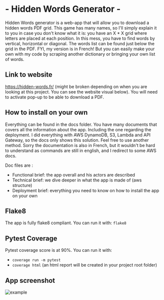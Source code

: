 # - Hidden Words Generator -
Hidden Words generator is a web-app that will allow you to download a 
hidden words PDF grid. This game has many names, so I'll 
simply explain it to you in case you don't know what it is: 
you have an X * X grid where letters are placed at each position. 
In this mess, you have to find words by vertical, horizontal or diagonal. 
The words list can be found just below the grid in the PDF.
FYI, my version is in French! But you can easily make your own
with my code by scraping another dictionary or bringing your own
list of words.

## Link to website
https://hidden-words.fr/ (might be broken depending on when you are
looking at this project. You can see the website visual below).
You will need to activate pop-up to be able to download a PDF.

## How to install on your own
Everything can be found in the docs folder. You have many documents
that covers all the information about the app. Including the one regarding
the deployment. I did everything with AWS DynamoDB, S3, Lambda and API Gateway,
so the docs only shows this solution. Feel free to use another method.
Sorry the documentation is also in French, but it wouldn't be hard to
understand as commands are still in english, and I redirect to some AWS docs.

Doc files are :

- Functional brief: the app overall and his actors are described
- Technical brief: we dive deeper in what the app is made of (aws structure)
- Deployment brief: everything you need to know on how to install the app on your own

## Flake8
The app is fully flake8 compliant. You can run it with:
`flake8`

## Pytest Coverage
Pytest coverage score is at 90%. You can run it with:
- `coverage run -m pytest`
- `coverage html` (an html report will be created in your project root folder)

## App screenshot
![example](https://github.com/bientavu/hidden_words/blob/master/website/assets/img/app-screenshot-blur.png?raw=true)
